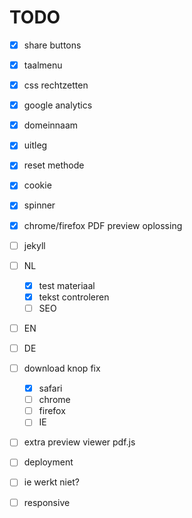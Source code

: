 # TODO
- [x] share buttons
- [x] taalmenu
- [x] css rechtzetten
- [x] google analytics
- [x] domeinnaam
- [x] uitleg
- [x] reset methode
- [x] cookie
- [x] spinner
- [x] chrome/firefox PDF preview oplossing

- [ ] jekyll

- [ ] NL
  - [x] test materiaal
  - [x] tekst controleren
  - [ ] SEO

- [ ] EN
- [ ] DE

- [ ] download knop fix
  - [x] safari
  - [ ] chrome
  - [ ] firefox
  - [ ] IE

- [ ] extra preview viewer pdf.js
- [ ] deployment
- [ ] ie werkt niet?
- [ ] responsive


